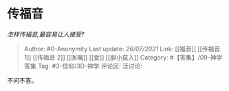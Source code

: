 # 传福音
*怎样传福音,最容易让人接受?*

> Author: #0-Anonymity
> Last update: *26/07/2021*
> Link: [[福音]] [[传福音 1]] [[传福音 2]] [[医嘱]] [[爱]] [[胆小莫入]]
> Category: #【答集】/09-神学答集
> Tag: #3-信仰/3D-神学
> 评论区:
> 泛讨论:

不问不答。
